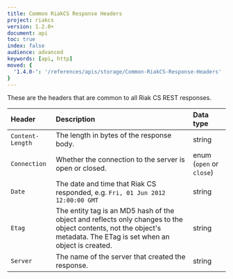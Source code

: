 ```yaml
---
title: Common RiakCS Response Headers
project: riakcs
version: 1.2.0+
document: api
toc: true
index: false
audience: advanced
keywords: [api, http]
moved: {
  '1.4.0-': '/references/apis/storage/Common-RiakCS-Response-Headers'
}
---
```


These are the headers that are common to all Riak CS REST responses.

Header | Description | Data type
:------|:------------|:---------
`Content-Length` | The length in bytes of the response body. | string |
`Connection` | Whether the connection to the server is open or closed. | enum (`open` or `close`) |
`Date` | The date and time that Riak CS responded, e.g. `Fri, 01 Jun 2012 12:00:00 GMT` | string |
`Etag` | The entity tag is an MD5 hash of the object and reflects only changes to the object contents, not the object's metadata. The ETag is set when an object is created. | string |
`Server` | The name of the server that created the response. | string |